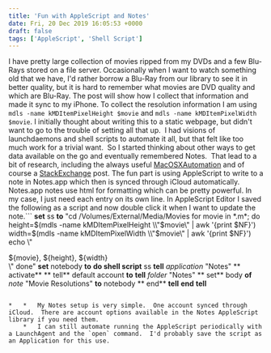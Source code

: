 ```yaml
---
title: 'Fun with AppleScript and Notes'
date: Fri, 20 Dec 2019 16:05:53 +0000
draft: false
tags: ['AppleScript', 'Shell Script']
---
```


I have pretty large collection of movies ripped from my DVDs and a few Blu-Rays stored on a file server. Occasionally when I want to watch something old that we have, I'd rather borrow a Blu-Ray from our library to see it in better quality, but it is hard to remember what movies are DVD quality and which are Blu-Ray. The post will show how I collect that information and made it sync to my iPhone. To collect the resolution information I am using `mdls -name kMDItemPixelHeight $movie` and `mdls -name kMDItemPixelWidth $movie`. I initially thought about writing this to a static webpage, but didn't want to go to the trouble of setting all that up.  I had visions of launchdaemons and shell scripts to automate it all, but that felt like too much work for a trivial want.  So I started thinking about other ways to get data available on the go and eventually remembered Notes.  That lead to a bit of research, including the always useful [MacOSXAutomation](https://www.macosxautomation.com/applescript/notes/02.html) and of course a [StackExchange](https://apple.stackexchange.com/questions/295569/can-an-applescript-write-to-a-notes-app-document) post. The fun part is using AppleScript to write to a note in Notes.app which then is synced through iCloud automatically. Notes.app notes use html for formatting which can be pretty powerful. In my case, I just need each entry on its own line. In AppleScript Editor I saved the following as a script and now double click it when I want to update the note.```
**set** ss **to** "cd /Volumes/External/Media/Movies
for movie in \*.m\*; do
 height=$(mdls -name kMDItemPixelHeight \\"$movie\\" | awk '{print $NF}')
 width=$(mdls -name kMDItemPixelWidth \\"$movie\\" | awk '{print $NF}')
 echo \\"<div>${movie}, ${height}, ${width}</div>\\"
done"
**set** notebody **to** **do shell script** ss
**tell** _application_ "Notes"
** activate**
** tell** default account **to** **tell** _folder_ "Notes"
**  set** body **of** _note_ "Movie Resolutions" **to** notebody
** end** **tell**
**end** **tell**
```To make it simpler for myself, I created the note and named it first, but you can do that through AppleScript.  Since I am going to be running this periodically as the collection changes, I didn't want to deal with naming conflicts. This certainly isn't ground breaking, but I liked the idea of using AppleScript to bridge between shell and my iPhone.  Now that data is available where ever I am. Notes:

*   *   My Notes setup is very simple.  One account synced through iCloud.  There are account options available in the Notes AppleScript library if you need them.
    *   I can still automate running the AppleScript periodically with a LaunchAgent and the `open` command.  I'd probably save the script as an Application for this use.